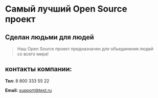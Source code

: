 ﻿# Самый лучший Open Source проект

## Сделан людьми для людей

> Наш Open Source проект предназначен для объединения людей со всего мира!



## контакты компании:



**Тел:**   8 800 333 55 22



**Email:** [support@test.ru](mailto:support@test.ru)